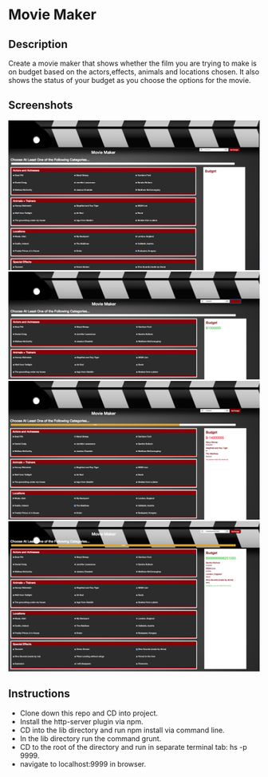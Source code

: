 # Movie Maker

## Description
Create a movie maker that shows whether the film you are trying to make is on budget based on the actors,effects, animals and locations chosen. It also shows the status of your budget as you choose the options for the movie.

## Screenshots
![Movie Maker Screenshot 1](https://raw.githubusercontent.com/maryaliceorr/movie-maker/master/images/screenshot1.png)
![Movie Maker Screenshot 2](https://raw.githubusercontent.com/maryaliceorr/movie-maker/master/images/screenshot2.png)
![Movie Maker Screenshot 3](https://raw.githubusercontent.com/maryaliceorr/movie-maker/master/images/screenshot3.png)
![Movie Screenshot 4](https://raw.githubusercontent.com/maryaliceorr/movie-maker/master/images/screenshot4.png)

## Instructions
- Clone down this repo and CD into project.
- Install the http-server plugin via npm.
- CD into the lib directory and run npm install via command line.
- In the lib directory run the command grunt.
- CD to the root of the directory and run in separate terminal tab: hs -p 9999.
- navigate to localhost:9999 in browser.
